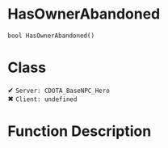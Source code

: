 # HasOwnerAbandoned
```
bool HasOwnerAbandoned()
```
# Class
✔ `Server: CDOTA_BaseNPC_Hero`  
✖ `Client: undefined`  

# Function Description

